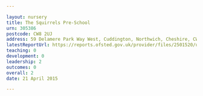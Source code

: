 ```yaml
---

layout: nursery
title: The Squirrels Pre-School
urn: 305386
postcode: CW8 2UJ
address: 59 Delamere Park Way West, Cuddington, Northwich, Cheshire, CW8 2UJ
latestReportUrl: https://reports.ofsted.gov.uk/provider/files/2501520/urn/305386.pdf
teaching: 0
development: 0
leadership: 2
outcomes: 0
overall: 2
date: 21 April 2015

---
```

